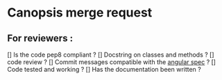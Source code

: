 # Canopsis merge request

<message>


## For reviewers :


[] Is the code pep8 compliant ?
[] Docstring on classes and methods ?
[] code review ?
[] Commit messages compatible with the [angular spec](https://github.com/angular/angular/blob/master/CONTRIBUTING.md#commit) ?
[] Code tested and working ?
[] Has the documentation been written ?


